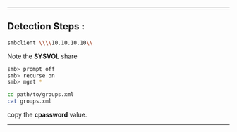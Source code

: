 - - -
## Detection Steps :

```sh
smbclient \\\\10.10.10.10\\
```

Note the **SYSVOL** share 

```sh
smb> prompt off
smb> recurse on
smb> mget *

cd path/to/groups.xml
cat groups.xml
```

copy the **cpassword** value.

- - -
